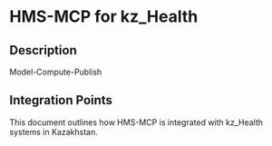 # HMS-MCP for kz_Health

## Description

Model-Compute-Publish

## Integration Points

This document outlines how HMS-MCP is integrated with kz_Health systems in Kazakhstan.
